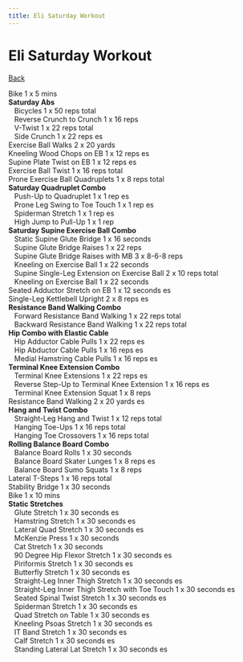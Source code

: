 ```yaml
---
title: Eli Saturday Workout
---
```


# Eli Saturday Workout

[Back](./index)

Bike 1 x 5 mins<br>
**Saturday Abs**<br>
&nbsp;&nbsp;&nbsp;Bicycles 1 x 50 reps total<br>
&nbsp;&nbsp;&nbsp;Reverse Crunch to Crunch 1 x 16 reps<br>
&nbsp;&nbsp;&nbsp;V-Twist 1 x 22 reps total<br>
&nbsp;&nbsp;&nbsp;Side Crunch 1 x 22 reps es<br>
Exercise Ball Walks 2 x 20 yards<br>
Kneeling Wood Chops on EB 1 x 12 reps es<br>
Supine Plate Twist on EB 1 x 12 reps es<br>
Exercise Ball Twist 1 x 16 reps total<br>
Prone Exercise Ball Quadruplets 1 x 8 reps total<br>
**Saturday Quadruplet Combo**<br>
&nbsp;&nbsp;&nbsp;Push-Up to Quadruplet 1 x 1 rep es<br>
&nbsp;&nbsp;&nbsp;Prone Leg Swing to Toe Touch 1 x 1 rep es<br>
&nbsp;&nbsp;&nbsp;Spiderman Stretch 1 x 1 rep es<br>
&nbsp;&nbsp;&nbsp;High Jump to Pull-Up 1 x 1 rep<br>
**Saturday Supine Exercise Ball Combo**<br>
&nbsp;&nbsp;&nbsp;Static Supine Glute Bridge 1 x 16 seconds<br>
&nbsp;&nbsp;&nbsp;Supine Glute Bridge Raises 1 x 22 reps<br>
&nbsp;&nbsp;&nbsp;Supine Glute Bridge Raises with MB 3 x 8-6-8 reps<br>
&nbsp;&nbsp;&nbsp;Kneeling on Exercise Ball 1 x 22 seconds<br>
&nbsp;&nbsp;&nbsp;Supine Single-Leg Extension on Exercise Ball 2 x 10 reps total<br>
&nbsp;&nbsp;&nbsp;Kneeling on Exercise Ball 1 x 22 seconds<br>
Seated Adductor Stretch on EB 1 x 12 seconds es<br>
Single-Leg Kettlebell Upright 2 x 8 reps es<br>
**Resistance Band Walking Combo**<br>
&nbsp;&nbsp;&nbsp;Forward Resistance Band Walking 1 x 22 reps total<br>
&nbsp;&nbsp;&nbsp;Backward Resistance Band Walking 1 x 22 reps total<br>
**Hip Combo with Elastic Cable**<br>
&nbsp;&nbsp;&nbsp;Hip Adductor Cable Pulls 1 x 22 reps es<br>
&nbsp;&nbsp;&nbsp;Hip Abductor Cable Pulls 1 x 16 reps es <br>
&nbsp;&nbsp;&nbsp;Medial Hamstring Cable Pulls 1 x 16 reps es<br>
**Terminal Knee Extension Combo**<br>
&nbsp;&nbsp;&nbsp;Terminal Knee Extensions 1 x 22 reps es<br>
&nbsp;&nbsp;&nbsp;Reverse Step-Up to Terminal Knee Extension 1 x 16 reps es<br>
&nbsp;&nbsp;&nbsp;Terminal Knee Extension Squat 1 x 8 reps<br>
Resistance Band Walking 2 x 20 yards es<br>
**Hang and Twist Combo**<br>
&nbsp;&nbsp;&nbsp;Straight-Leg Hang and Twist 1 x 12 reps total<br>
&nbsp;&nbsp;&nbsp;Hanging Toe-Ups 1 x 16 reps total<br>
&nbsp;&nbsp;&nbsp;Hanging Toe Crossovers 1 x 16 reps total<br>
**Rolling Balance Board Combo**<br>
&nbsp;&nbsp;&nbsp;Balance Board Rolls 1 x 30 seconds<br>
&nbsp;&nbsp;&nbsp;Balance Board Skater Lunges 1 x 8 reps es<br>
&nbsp;&nbsp;&nbsp;Balance Board Sumo Squats 1 x 8 reps<br>
Lateral T-Steps 1 x 16 reps total<br>
Stability Bridge 1 x 30 seconds<br>
Bike 1 x 10 mins<br>
**Static Stretches**<br>
&nbsp;&nbsp;&nbsp;Glute Stretch 1 x 30 seconds es<br>
&nbsp;&nbsp;&nbsp;Hamstring Stretch 1 x 30 seconds es<br>
&nbsp;&nbsp;&nbsp;Lateral Quad Stretch 1 x 30 seconds es<br>
&nbsp;&nbsp;&nbsp;McKenzie Press 1 x 30 seconds<br>
&nbsp;&nbsp;&nbsp;Cat Stretch 1 x 30 seconds<br>
&nbsp;&nbsp;&nbsp;90 Degree Hip Flexor Stretch 1 x 30 seconds es<br>
&nbsp;&nbsp;&nbsp;Piriformis Stretch 1 x 30 seconds es<br>
&nbsp;&nbsp;&nbsp;Butterfly Stretch 1 x 30 seconds es<br>
&nbsp;&nbsp;&nbsp;Straight-Leg Inner Thigh Stretch 1 x 30 seconds es<br>
&nbsp;&nbsp;&nbsp;Straight-Leg Inner Thigh Stretch with Toe Touch 1 x 30 seconds es<br>
&nbsp;&nbsp;&nbsp;Seated Spinal Twist Stretch 1 x 30 seconds es<br>
&nbsp;&nbsp;&nbsp;Spiderman Stretch 1 x 30 seconds es<br>
&nbsp;&nbsp;&nbsp;Quad Stretch on Table 1 x 30 seconds es<br>
&nbsp;&nbsp;&nbsp;Kneeling Psoas Stretch 1 x 30 seconds es<br>
&nbsp;&nbsp;&nbsp;IT Band Stretch 1 x 30 seconds es<br>
&nbsp;&nbsp;&nbsp;Calf Stretch 1 x 30 seconds es<br>
&nbsp;&nbsp;&nbsp;Standing Lateral Lat Stretch 1 x 30 seconds es<br>
